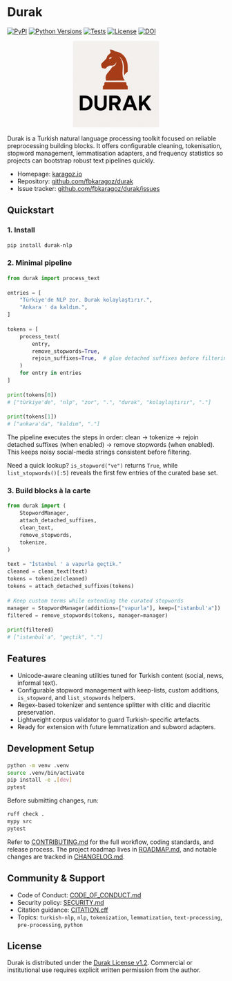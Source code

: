 # Durak

[![PyPI](https://img.shields.io/pypi/v/durak-nlp.svg)](https://pypi.org/project/durak-nlp/)
[![Python Versions](https://img.shields.io/pypi/pyversions/durak-nlp.svg)](https://pypi.org/project/durak-nlp/)
[![Tests](https://github.com/fbkaragoz/durak/actions/workflows/tests.yml/badge.svg)](https://github.com/fbkaragoz/durak/actions/workflows/tests.yml)
[![License](https://img.shields.io/badge/license-Durak%201.2-blue.svg)](LICENSE)
[![DOI](https://zenodo.org/badge/DOI/10.5281/zenodo.17477942.svg)](https://doi.org/10.5281/zenodo.17477942)

<p align="center">
  <img src="https://raw.githubusercontent.com/fbkaragoz/durak/main/docs/durak.svg" alt="Durak logo" width="200" />
</p>

Durak is a Turkish natural language processing toolkit focused on reliable preprocessing building blocks. It offers configurable cleaning, tokenisation, stopword management, lemmatisation adapters, and frequency statistics so projects can bootstrap robust text pipelines quickly.

- Homepage: [karagoz.io](https://karagoz.io)
- Repository: [github.com/fbkaragoz/durak](https://github.com/fbkaragoz/durak)
- Issue tracker: [github.com/fbkaragoz/durak/issues](https://github.com/fbkaragoz/durak/issues)

## Quickstart

### 1. Install

```bash
pip install durak-nlp
```

### 2. Minimal pipeline

```python
from durak import process_text

entries = [
    "Türkiye'de NLP zor. Durak kolaylaştırır.",
    "Ankara ' da kaldım.",
]

tokens = [
    process_text(
        entry,
        remove_stopwords=True,
        rejoin_suffixes=True,  # glue detached suffixes before filtering
    )
    for entry in entries
]

print(tokens[0])
# ["türkiye'de", "nlp", "zor", ".", "durak", "kolaylaştırır", "."]

print(tokens[1])
# ["ankara'da", "kaldım", "."]
```

The pipeline executes the steps in order: clean → tokenize → rejoin detached suffixes (when enabled) → remove stopwords (when enabled). This keeps noisy social-media strings consistent before filtering.

Need a quick lookup? `is_stopword("ve")` returns `True`, while `list_stopwords()[:5]` reveals the first few entries of the curated base set.

### 3. Build blocks à la carte

```python
from durak import (
    StopwordManager,
    attach_detached_suffixes,
    clean_text,
    remove_stopwords,
    tokenize,
)

text = "İstanbul ' a vapurla geçtik."
cleaned = clean_text(text)
tokens = tokenize(cleaned)
tokens = attach_detached_suffixes(tokens)

# Keep custom terms while extending the curated stopwords
manager = StopwordManager(additions=["vapurla"], keep=["istanbul'a"])
filtered = remove_stopwords(tokens, manager=manager)

print(filtered)
# ["istanbul'a", "geçtik", "."]
```

## Features

- Unicode-aware cleaning utilities tuned for Turkish content (social, news, informal text).
- Configurable stopword management with keep-lists, custom additions, `is_stopword`, and `list_stopwords` helpers.
- Regex-based tokenizer and sentence splitter with clitic and diacritic preservation.
- Lightweight corpus validator to guard Turkish-specific artefacts.
- Ready for extension with future lemmatization and subword adapters.

## Development Setup

```bash
python -m venv .venv
source .venv/bin/activate
pip install -e .[dev]
pytest
```

Before submitting changes, run:

```bash
ruff check .
mypy src
pytest
```

Refer to [CONTRIBUTING.md](CONTRIBUTING.md) for the full workflow, coding standards, and release process. The project roadmap lives in [ROADMAP.md](ROADMAP.md), and notable changes are tracked in [CHANGELOG.md](CHANGELOG.md).

## Community & Support

- Code of Conduct: [CODE_OF_CONDUCT.md](CODE_OF_CONDUCT.md)
- Security policy: [SECURITY.md](SECURITY.md)
- Citation guidance: [CITATION.cff](CITATION.cff)
- Topics: `turkish-nlp`, `nlp`, `tokenization`, `lemmatization`, `text-processing`, `pre-processing`, `python`

## License

Durak is distributed under the [Durak License v1.2](LICENSE). Commercial or institutional use requires explicit written permission from the author.

